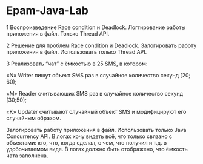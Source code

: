 # Epam-Java-Lab

1 Воспроизведение Race condition и Deadlock. Логгирование работы приложения в файл. Только Thread API. 

2 Решение для проблем Race condition и Deadlock. Залогировать работу приложения в файл. Использовать только Thread API. 
 
3 Реализовать “чат” с ёмкостью в 25 SMS, в котором:  

«N» Writer пишут объект SMS раз в случайное количество секунд [20; 60); 

«M» Reader считывающих SMS раз в случайное количество секунд [30;50);  

«K» Updater считывают случайный объект SMS и модифицируют его случайным образом. 

Залогировать работу приложения в файл. Использовать только Java Concurrency API. В логах хочу видеть всё, что только связано с объектами: кто, что, когда сделал, с чем, что получил и т.д. в удобочитаемом виде. В логах должно быть отображено, что ёмкость чата заполнена. 
